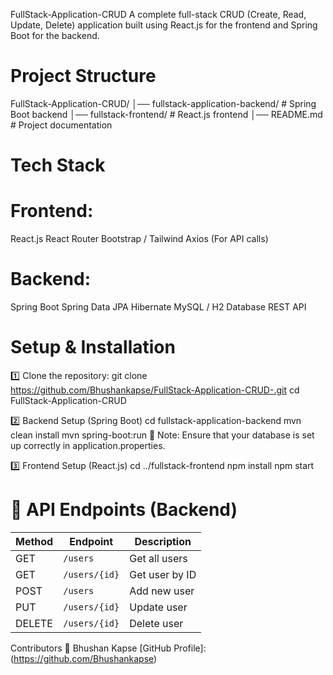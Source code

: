 FullStack-Application-CRUD
A complete full-stack CRUD (Create, Read, Update, Delete) application built using React.js for the frontend and Spring Boot for the backend.

# Project Structure
FullStack-Application-CRUD/
│── fullstack-application-backend/   # Spring Boot backend
│── fullstack-frontend/              # React.js frontend
│── README.md                        # Project documentation

# Tech Stack
# Frontend:
React.js
React Router
Bootstrap / Tailwind
Axios (For API calls)

# Backend:
Spring Boot
Spring Data JPA
Hibernate
MySQL / H2 Database
REST API

# Setup & Installation

1️⃣ Clone the repository:
git clone https://github.com/Bhushankapse/FullStack-Application-CRUD-.git
cd FullStack-Application-CRUD

2️⃣ Backend Setup (Spring Boot)
cd fullstack-application-backend
mvn clean install
mvn spring-boot:run
🔹 Note: Ensure that your database is set up correctly in application.properties.

3️⃣ Frontend Setup (React.js)
cd ../fullstack-frontend
npm install
npm start

# 📌 API Endpoints (Backend)
| Method | Endpoint       | Description      |
|--------|----------------|-----------------|
| GET    | `/users`       | Get all users   |
| GET    | `/users/{id}`  | Get user by ID  |
| POST   | `/users`       | Add new user    |
| PUT    | `/users/{id}`  | Update user     |
| DELETE | `/users/{id}`  | Delete user     |

Contributors
👤 Bhushan Kapse
[GitHub Profile]:(https://github.com/Bhushankapse)
